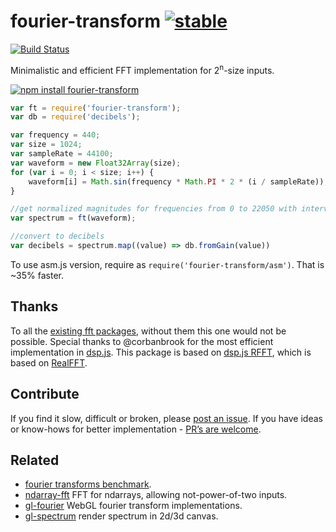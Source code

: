 # fourier-transform [![stable](https://img.shields.io/badge/stability-stable-brightgreen.svg)](http://github.com/badges/stability-badges)
[![Build Status](https://img.shields.io/travis/scijs/fourier-transform.svg)](https://travis-ci.org/scijs/fourier-transform)

Minimalistic and efficient FFT implementation for 2<sup>n</sup>-size inputs.

[![npm install fourier-transform](https://nodei.co/npm/fourier-transform.png?mini=true)](https://npmjs.org/package/fourier-transform/)

```js
var ft = require('fourier-transform');
var db = require('decibels');

var frequency = 440;
var size = 1024;
var sampleRate = 44100;
var waveform = new Float32Array(size);
for (var i = 0; i < size; i++) {
	waveform[i] = Math.sin(frequency * Math.PI * 2 * (i / sampleRate));
}

//get normalized magnitudes for frequencies from 0 to 22050 with interval 44100/1024 ≈ 43Hz
var spectrum = ft(waveform);

//convert to decibels
var decibels = spectrum.map((value) => db.fromGain(value))
```

To use asm.js version, require as `require('fourier-transform/asm')`. That is ~35% faster.

## Thanks

To all the [existing fft packages](./benchmark.md), without them this one would not be possible. Special thanks to @corbanbrook for the most efficient implementation in [dsp.js](https://github.com/corbanbrook/dsp.js). This package is based on [dsp.js RFFT](https://github.com/corbanbrook/dsp.js/blob/master/dsp.js#L554), which is based on [RealFFT](http://www.jjj.de/fxt/).

## Contribute

If you find it slow, difficult or broken, please [post an issue](https://github.com/dfcreative/fourier-transform/issues). If you have ideas or know-hows for better implementation - [PR’s are welcome](https://github.com/dfcreative/fourier-transform/pulls).

## Related

* [fourier transforms benchmark](./benchmark.md).
* [ndarray-fft](https://github.com/scijs/ndarray-fft) FFT for ndarrays, allowing not-power-of-two inputs.
* [gl-fourier](https://github.com/dfcreative/gl-fourier) WebGL fourier transform implementations.
* [gl-spectrum](https://github.com/dfcreative/gl-spectrum) render spectrum in 2d/3d canvas.
